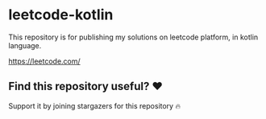 # leetcode-kotlin

This repository is for publishing my solutions on leetcode platform, in kotlin language.

https://leetcode.com/

## Find this repository useful? ❤

Support it by joining stargazers for this repository 🔥
